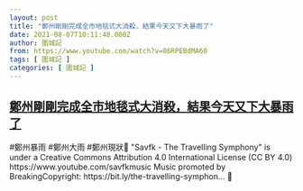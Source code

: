 ```yaml
---
layout: post
title: "鄭州剛剛完成全市地毯式大消殺，結果今天又下大暴雨了"
date: 2021-08-07T10:11:48.000Z
author: 圍城記
from: https://www.youtube.com/watch?v=06RPEBdMA60
tags: [ 圍城記 ]
categories: [ 圍城記 ]
---
```

<!--1628331108000-->
[鄭州剛剛完成全市地毯式大消殺，結果今天又下大暴雨了](https://www.youtube.com/watch?v=06RPEBdMA60)
------

<div>
#鄭州暴雨 #鄭州大雨 #鄭州現狀🔻 "Savfk - The Travelling Symphony" is under a Creative Commons Attribution 4.0 International License (CC BY 4.0) https://www.youtube.com/savfkmusic Music promoted by BreakingCopyright: https://bit.ly/the-travelling-symphon... 🔺
</div>
